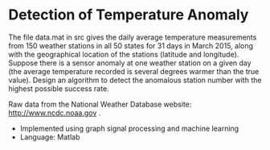 # Detection of Temperature Anomaly

The file data.mat in src gives the daily average temperature measurements from 150 weather stations in all 50 states for 31 days in March 2015, along with the geographical location of the stations (latitude and longitude). Suppose there is a sensor anomaly at one weather station on a given day (the average temperature recorded is several degrees warmer than the true value). Design an algorithm to detect the anomalous station number with the highest possible success rate.

Raw data from the National Weather Database website: http://www.ncdc.noaa.gov .

- Implemented using graph signal processing and machine learning
- Language: Matlab

